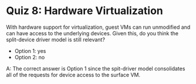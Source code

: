# Quiz 8: Hardware Virtualization

With hardware support for virtualization, guest VMs can run unmodified and can have access to the underlying devices. Given this, do you think the split-device driver model is still relevant?

- Option 1: yes
- Option 2: no

A: The correct answer is Option 1 since the spit-driver model consolidates all of the requests for device access to the surface VM.
